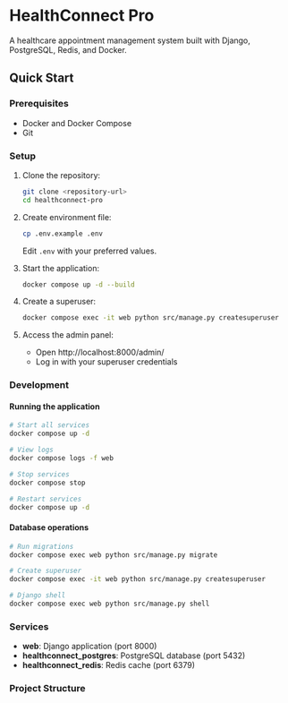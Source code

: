 # HealthConnect Pro

A healthcare appointment management system built with Django, PostgreSQL, Redis, and Docker.

## Quick Start

### Prerequisites
- Docker and Docker Compose
- Git

### Setup
1. Clone the repository:
   ```bash
   git clone <repository-url>
   cd healthconnect-pro
   ```

2. Create environment file:
   ```bash
   cp .env.example .env
   ```
   Edit `.env` with your preferred values.

3. Start the application:
   ```bash
   docker compose up -d --build
   ```

4. Create a superuser:
   ```bash
   docker compose exec -it web python src/manage.py createsuperuser
   ```

5. Access the admin panel:
   - Open http://localhost:8000/admin/
   - Log in with your superuser credentials

### Development

#### Running the application
```bash
# Start all services
docker compose up -d

# View logs
docker compose logs -f web

# Stop services
docker compose stop

# Restart services
docker compose up -d
```

#### Database operations
```bash
# Run migrations
docker compose exec web python src/manage.py migrate

# Create superuser
docker compose exec -it web python src/manage.py createsuperuser

# Django shell
docker compose exec web python src/manage.py shell
```

### Services
- **web**: Django application (port 8000)
- **healthconnect_postgres**: PostgreSQL database (port 5432)
- **healthconnect_redis**: Redis cache (port 6379)

### Project Structure